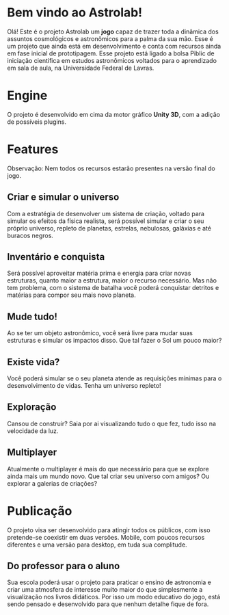 

# Bem vindo ao Astrolab!

Olá! Este é o projeto Astrolab um **jogo** capaz de trazer toda a dinâmica dos assuntos cosmológicos e astronômicos para a palma da sua mão. Esse é um projeto que ainda está em desenvolvimento e conta com recursos ainda em fase inicial de prototipagem. 
Esse projeto está ligado a bolsa Piblic de iniciação científica em estudos astronômicos voltados para o aprendizado em sala de aula, na Universidade Federal de Lavras. 

# Engine

O projeto é desenvolvido em cima da motor gráfico **Unity 3D**, com a adição de possíveis plugins.

# Features

Observação: Nem todos os recursos estarão presentes na versão final do jogo.

## Criar e simular o universo
Com a estratégia de desenvolver um sistema de criação, voltado para simular os efeitos da física realista, será possível simular e criar o seu próprio universo, repleto de planetas, estrelas, nebulosas, galáxias e até buracos negros.

## Inventário e conquista

Será possível aproveitar matéria prima e energia para criar novas estruturas, quanto maior a estrutura, maior o recurso necessário. Mas não tem problema, com o sistema de batalha você poderá conquistar detritos e matérias para compor seu mais novo planeta.

## Mude tudo!

Ao se ter um objeto astronômico, você será livre para mudar suas estruturas e simular os impactos disso. Que tal fazer o Sol um pouco maior?

## Existe vida? 

Você poderá simular se o seu planeta atende as requisições mínimas para o desenvolvimento de vidas. Tenha um universo repleto! 

## Exploração

Cansou de construir? Saia por ai visualizando tudo o que fez, tudo isso na velocidade da luz. 

## Multiplayer

Atualmente o multiplayer é mais do que necessário para que se explore ainda mais um mundo novo. Que tal criar seu universo com amigos? Ou explorar a galerias de criações?

# Publicação

O projeto visa ser desenvolvido para atingir todos os públicos, com isso pretende-se coexistir em duas versões. Mobile, com poucos recursos diferentes e uma versão para desktop, em tuda sua complitude.
## Do professor para o aluno

Sua escola poderá usar o projeto para praticar o ensino de astronomia e criar uma atmosfera de interesse muito maior do que simplesmente a visualização nos livros didáticos. Por isso um modo educativo do jogo, está sendo pensado e desenvolvido para que nenhum detalhe fique de fora.
